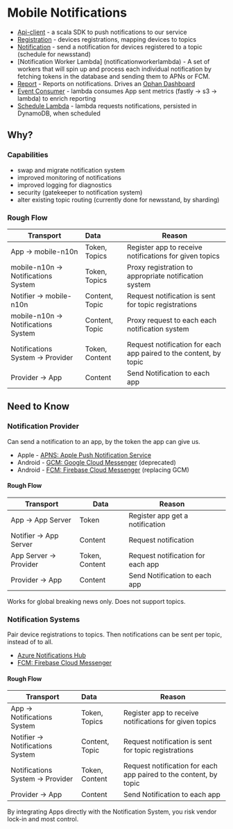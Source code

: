 # Mobile Notifications

* [Api-client](api-client) - a scala SDK to push notifications to our service
* [Registration](registration) - devices registrations, mapping devices to topics
* [Notification](notification) - send a notification for devices registered to a topic (schedule for newsstand)
* [Notification Worker Lambda] (notificationworkerlambda) - A set of workers that will spin up and process each individual notification by fetching tokens in the database and sending them to APNs or FCM.
* [Report](report) - Reports on notifications. Drives an [Ophan Dashboard](https://dashboard.ophan.co.uk/notifications)
* [Event Consumer](eventconsumer) - lambda consumes App sent metrics (fastly -> s3 -> lambda) to enrich reporting
* [Schedule Lambda](schedulelambda) - lambda requests notifications, persisted in DynamoDB, when scheduled

## Why?

### Capabilities
* swap and migrate notification system
* improved monitoring of notifications
* improved logging for diagnostics
* security (gatekeeper to notification system)
* alter existing topic routing (currently done for newsstand, by sharding)

### Rough Flow
| Transport | Data | Reason |
| ------------- |:-------------| -----|
| App -> mobile-n10n | Token, Topics | Register app to receive notifications for given topics |
| mobile-n10n -> Notifications System | Token, Topics | Proxy registration to appropriate notification system |
| Notifier -> mobile-n10n| Content, Topic | Request notification is sent for topic registrations |
| mobile-n10n -> Notifications System | Content, Topic | Proxy request to each each notification system |
| Notifications System -> Provider| Token, Content | Request notification for each app paired to the content, by topic  |
| Provider -> App | Content | Send Notification to each app |
 
## Need to Know 
 
### Notification Provider

Can send a notification to an app, by the token the app can give us.

* Apple - [APNS: Apple Push Notification Service](https://developer.apple.com/notifications/)
* Android - [GCM: Google Cloud Messenger](https://developers.google.com/cloud-messaging/)  (deprecated)
* Android - [FCM: Firebase Cloud Messenger](https://firebase.google.com/docs/cloud-messaging/) (replacing GCM)

#### Rough Flow

| Transport | Data | Reason |  |
|---|---|---|---|
| App -> App Server | Token | Register app get a notification  |
| Notifier -> App Server | Content | Request notification |
| App Server -> Provider| Token, Content | Request notification for each app |
| Provider -> App | Content | Send Notification to each app |

Works for global breaking news only.
Does not support topics.


### Notification Systems

Pair device registrations to topics. Then notifications can be sent per topic, instead of to all.

* [Azure Notifications Hub](https://azure.microsoft.com/en-gb/services/notification-hubs/)
* [FCM: Firebase Cloud Messenger](https://firebase.google.com/docs/cloud-messaging/)

#### Rough Flow

| Transport | Data | Reason |
| ------------- |:-------------| -----|
| App -> Notifications System | Token, Topics | Register app to receive notifications for given topics |
| Notifier -> Notifications System | Content, Topic | Request notification is sent for topic registrations |
| Notifications System -> Provider| Token, Content | Request notification for each app paired to the content, by topic  |
| Provider -> App | Content | Send Notification to each app |

By integrating Apps directly with the Notification System, you risk vendor lock-in and most control. 



   


